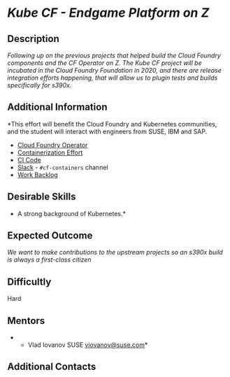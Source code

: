 
# *Kube CF  - Endgame Platform on Z*

## Description
*Following up on the previous projects that helped build the Cloud Foundry components and the CF Operator on Z.  The Kube CF project will be incubated in the Cloud Foundry Foundation in 2020, and there are release integration efforts happening, that will allow us to plugin tests and builds specifically for s390x.*

## Additional Information
*This effort will benefit the Cloud Foundry and Kubernetes communities, and the student will interact with engineers from SUSE, IBM and SAP.

* [Cloud Foundry Operator](https://github.com/cloudfoundry-incubator/cf-operator)
* [Containerization Effort](https://docs.google.com/document/d/1_IvFf-cCR4_Hxg-L7Z_R51EKhZfBqlprrs5NgC2iO2w/edit#heading=h.lybtsdyh8res)
* [CI Code](https://github.com/cloudfoundry-incubator/cf-operator-ci)
* [Slack](https://slack.cloudfoundry.org) - `#cf-containers` channel
* [Work Backlog](https://www.pivotaltracker.com/n/projects/2192232)


## Desirable Skills
* A strong background of Kubernetes.*

## Expected Outcome
*We want to make contributions to the upstream projects so an s390x build is always a first-class citizen*

## Difficultly
Hard

## Mentors
  * *	Vlad Iovanov  SUSE  <viovanov@suse.com>*

## Additional Contacts

